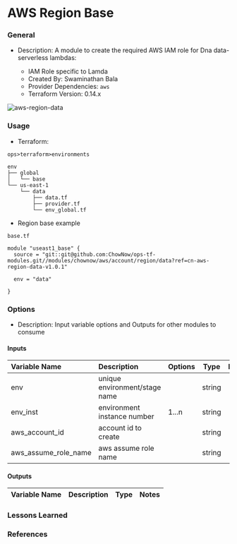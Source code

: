 # AWS Region Base

### General

* Description: A module to create the required AWS IAM role for Dna data-serverless lambdas:
   
  * IAM Role specific to Lamda
  * Created By: Swaminathan Bala
  * Provider Dependencies: `aws`
  * Terraform Version: 0.14.x

![aws-region-data](https://github.com/ChowNow/ops-tf-modules/workflows/aws-region-data)

### Usage

* Terraform:

`ops>terraform>environments`
```
env
├── global
│   └── base
└── us-east-1
    └── data
        ├── data.tf
        ├── provider.tf
        └── env_global.tf
```

* Region base example

`base.tf`
```hcl
module "useast1_base" {
  source = "git::git@github.com:ChowNow/ops-tf-modules.git//modules/chownow/aws/account/region/data?ref=cn-aws-region-data-v1.0.1"

  env = "data"

}
```


### Options

* Description: Input variable options and Outputs for other modules to consume

#### Inputs

| Variable Name               | Description                                                        | Options             |  Type  | Required? | Notes |
| :-------------------------- | :----------------------------------------------------------------- | :------------------ | :----: | :-------: | :---- |
| env                         | unique environment/stage name                                      |                     | string |    Yes    | N/A   |
| env_inst                    | environment instance number                                        | 1...n               | string |    No     | N/A   |
| aws_account_id              | account id to create                                               |                     | string |    Yes    | N/A   |
| aws_assume_role_name        | aws assume role name                                               |                     | string |    No     | N/A   |

#### Outputs

| Variable Name | Description | Type  | Notes |
| :------------ | :---------- | :---: | :---- |

### Lessons Learned


### References
